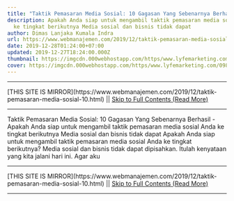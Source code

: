 ```yaml
---
title: "Taktik Pemasaran Media Sosial: 10 Gagasan Yang Sebenarnya Berhasil"
description: Apakah Anda siap untuk mengambil taktik pemasaran media sosial Anda
  ke tingkat berikutnya Media sosial dan bisnis tidak dapat
author: Dimas Lanjaka Kumala Indra
url: https://www.webmanajemen.com/2019/12/taktik-pemasaran-media-sosial-10.html
date: 2019-12-28T01:24:00+07:00
updated: 2019-12-27T18:24:00.000Z
thumbnail: https://imgcdn.000webhostapp.com/https/www.lyfemarketing.com/098d22e30eed32fa44e3d62fdff53333.png
cover: https://imgcdn.000webhostapp.com/https/www.lyfemarketing.com/098d22e30eed32fa44e3d62fdff53333.png
---
```


<hr/> [THIS SITE IS MIRROR](https://www.webmanajemen.com/2019/12/taktik-pemasaran-media-sosial-10.html) || <a href="https://www.webmanajemen.com/2019/12/taktik-pemasaran-media-sosial-10.html" rel="follow" class="button" id="read-more">Skip to Full Contents (Read More)</a> <hr/> Taktik Pemasaran Media Sosial: 10 Gagasan Yang Sebenarnya Berhasil - Apakah Anda siap untuk mengambil taktik pemasaran media sosial Anda ke tingkat berikutnya Media sosial dan bisnis tidak dapat Apakah Anda siap untuk mengambil taktik pemasaran media sosial Anda ke tingkat berikutnya? 
  Media sosial dan bisnis tidak dapat dipisahkan. 
  Itulah kenyataan yang kita jalani hari ini. 
  Agar aku <hr/> [THIS SITE IS MIRROR](https://www.webmanajemen.com/2019/12/taktik-pemasaran-media-sosial-10.html) || <a href="https://www.webmanajemen.com/2019/12/taktik-pemasaran-media-sosial-10.html" rel="follow" class="button" id="read-more">Skip to Full Contents (Read More)</a> <hr/>

<script>
    if (location.host.includes('dimaslanjaka12')) {
      location.replace('https://www.webmanajemen.com/2019/12/taktik-pemasaran-media-sosial-10.html');
    }
  </script>